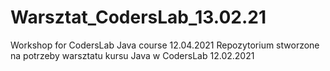 # Warsztat_CodersLab_13.02.21
Workshop for CodersLab Java course 12.04.2021
Repozytorium stworzone na potrzeby warsztatu kursu Java w CodersLab 12.02.2021
